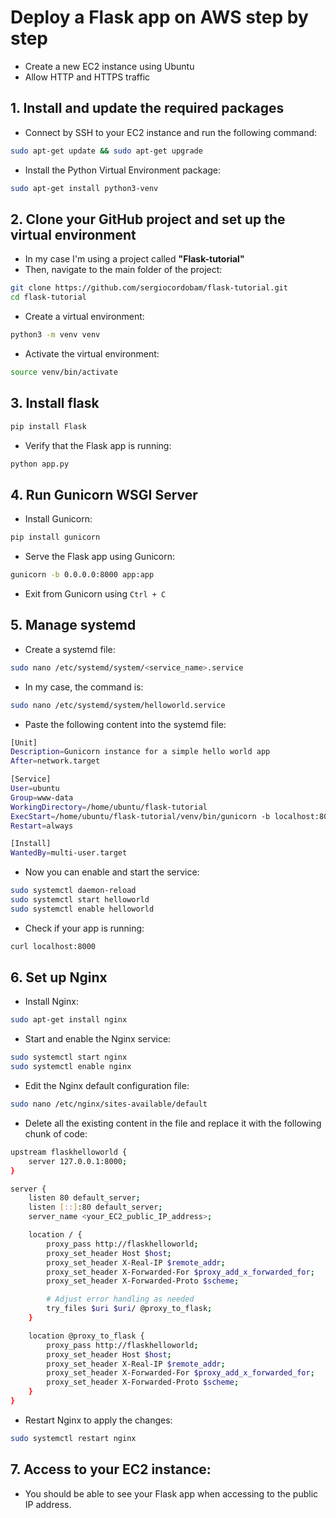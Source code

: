 # Deploy a Flask app on AWS step by step
- Create a new EC2 instance using Ubuntu
- Allow HTTP and HTTPS traffic

## 1. Install and update the required packages
- Connect by SSH to your EC2 instance and run the following command:

```bash
sudo apt-get update && sudo apt-get upgrade
```

- Install the Python Virtual Environment package:

```bash
sudo apt-get install python3-venv
```

## 2. Clone your GitHub project and set up the virtual environment

- In my case I'm using a project called **"Flask-tutorial"**
- Then, navigate to the main folder of the project:

```bash
git clone https://github.com/sergiocordobam/flask-tutorial.git
cd flask-tutorial
```
- Create a virtual environment:

```bash
python3 -m venv venv
```

- Activate the virtual environment:

```bash
source venv/bin/activate
```

## 3. Install flask

```bash
pip install Flask
```

- Verify that the Flask app is running:

```bash
python app.py
```

## 4. Run Gunicorn WSGI Server

- Install Gunicorn:

```bash
pip install gunicorn
```

- Serve the Flask app using Gunicorn:

```bash
gunicorn -b 0.0.0.0:8000 app:app
```

- Exit from Gunicorn using `Ctrl + C`

## 5. Manage systemd

- Create a systemd file:

```bash
sudo nano /etc/systemd/system/<service_name>.service
```

- In my case, the command is:

```bash
sudo nano /etc/systemd/system/helloworld.service
```

- Paste the following content into the systemd file:

```bash
[Unit]
Description=Gunicorn instance for a simple hello world app
After=network.target

[Service]
User=ubuntu
Group=www-data
WorkingDirectory=/home/ubuntu/flask-tutorial
ExecStart=/home/ubuntu/flask-tutorial/venv/bin/gunicorn -b localhost:8000 app:app
Restart=always

[Install]
WantedBy=multi-user.target
```

- Now you can enable and start the service:

```bash
sudo systemctl daemon-reload
sudo systemctl start helloworld
sudo systemctl enable helloworld
```

- Check if your app is running:

```bash
curl localhost:8000
```

## 6. Set up Nginx

- Install Nginx:

```bash
sudo apt-get install nginx
```

- Start and enable the Nginx service:

```bash
sudo systemctl start nginx
sudo systemctl enable nginx
```

- Edit the Nginx default configuration file:

```bash
sudo nano /etc/nginx/sites-available/default
```

- Delete all the existing content in the file and replace it with the following chunk of code:

```bash
upstream flaskhelloworld {
    server 127.0.0.1:8000;
}

server {
    listen 80 default_server;
    listen [::]:80 default_server;
    server_name <your_EC2_public_IP_address>;

    location / {
        proxy_pass http://flaskhelloworld;
        proxy_set_header Host $host;
        proxy_set_header X-Real-IP $remote_addr;
        proxy_set_header X-Forwarded-For $proxy_add_x_forwarded_for;
        proxy_set_header X-Forwarded-Proto $scheme;

        # Adjust error handling as needed
        try_files $uri $uri/ @proxy_to_flask;
    }

    location @proxy_to_flask {
        proxy_pass http://flaskhelloworld;
        proxy_set_header Host $host;
        proxy_set_header X-Real-IP $remote_addr;
        proxy_set_header X-Forwarded-For $proxy_add_x_forwarded_for;
        proxy_set_header X-Forwarded-Proto $scheme;
    }
}
```

- Restart Nginx to apply the changes:

```bash
sudo systemctl restart nginx
```

## 7. Access to your EC2 instance:

- You should be able to see your Flask app when accessing to the public IP address.
